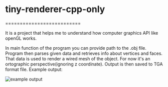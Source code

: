 # tiny-renderer-cpp-only

==========================

It is a project that helps me to understand how computer graphics API like openGL works.


In main function of the program you can provide path to the .obj file. Program then parses given data and retrieves info about vertices and faces. <br>
That data is used to render a wired mesh of the object. For now it's an ortographic perspective(ignoring z coordinate). Output is then saved to TGA format file. Example output:

![example output](https://raw.githubusercontent.com/Aenvis/tiny-renderer-cpp-only/master/tiny-renderer/output/output.png)
